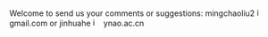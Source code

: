 Welcome to send us your comments or suggestions: mingchaoliu2 <img width="15" alt="image" src="https://github.com/user-attachments/assets/f3409e74-ba74-493b-9c1f-66990606dc79"> gmail.com or jinhuahe <img width="15" alt="image" src="https://github.com/user-attachments/assets/f3409e74-ba74-493b-9c1f-66990606dc79"> ynao.ac.cn
